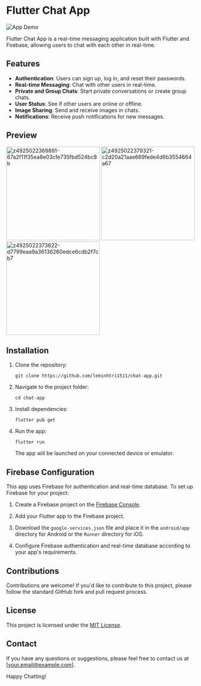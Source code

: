 

# Flutter Chat App

![App Demo](demo.gif)

Flutter Chat App is a real-time messaging application built with Flutter and Firebase, allowing users to chat with each other in real-time.

## Features

- **Authentication**: Users can sign up, log in, and reset their passwords.
- **Real-time Messaging**: Chat with other users in real-time.
- **Private and Group Chats**: Start private conversations or create group chats.
- **User Status**: See if other users are online or offline.
- **Image Sharing**: Send and receive images in chats.
- **Notifications**: Receive push notifications for new messages.

## Preview
<a href="https://ibb.co/sCBNJpV"><img src="https://i.ibb.co/5k7SxXR/z4925022369891-67a2f11f35ea8e03cfe735fbd524bc8b.jpg" alt="z4925022369891-67a2f11f35ea8e03cfe735fbd524bc8b" border="0" width="250px" /></a>
<a href="https://ibb.co/kKvLs7T"><img src="https://i.ibb.co/v1RN6FW/z4925022379321-c2d20a21aae669fede4d6b3554664a67.jpg" alt="z4925022379321-c2d20a21aae669fede4d6b3554664a67" border="0" width="250px" /></a>
<a href="https://ibb.co/5k4rM1S"><img src="https://i.ibb.co/kJB4HGw/z4925022373622-d7799eaa9a36136260edce6cdb2f7cb7.jpg" alt="z4925022373622-d7799eaa9a36136260edce6cdb2f7cb7" border="0" width="250px" /></a>

## Installation

1. Clone the repository:

   ```
   git clone https://github.com/leminhtri1511/chat-app.git
   ```

2. Navigate to the project folder:

   ```
   cd chat-app
   ```

3. Install dependencies:

   ```
   flutter pub get
   ```

4. Run the app:

   ```
   flutter run
   ```

   The app will be launched on your connected device or emulator.

## Firebase Configuration

This app uses Firebase for authentication and real-time database. To set up Firebase for your project:

1. Create a Firebase project on the [Firebase Console](https://console.firebase.google.com/).

2. Add your Flutter app to the Firebase project.

3. Download the `google-services.json` file and place it in the `android/app` directory for Android or the `Runner` directory for iOS.

4. Configure Firebase authentication and real-time database according to your app's requirements.

## Contributions

Contributions are welcome! If you'd like to contribute to this project, please follow the standard GitHub fork and pull request process.

## License

This project is licensed under the [MIT License](LICENSE).

## Contact

If you have any questions or suggestions, please feel free to contact us at [your.email@example.com].

Happy Chatting!
```
